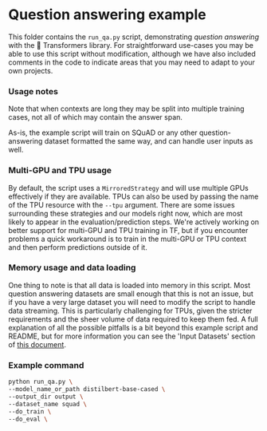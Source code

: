 <!---
Copyright 2021 The HuggingFace Team. All rights reserved.

Licensed under the Apache License, Version 2.0 (the "License");
you may not use this file except in compliance with the License.
You may obtain a copy of the License at

    http://www.apache.org/licenses/LICENSE-2.0

Unless required by applicable law or agreed to in writing, software
distributed under the License is distributed on an "AS IS" BASIS,
WITHOUT WARRANTIES OR CONDITIONS OF ANY KIND, either express or implied.
See the License for the specific language governing permissions and
limitations under the License.
-->

# Question answering example

This folder contains the `run_qa.py` script, demonstrating *question answering* with the 🤗 Transformers library.
For straightforward use-cases you may be able to use this script without modification, although we have also
included comments in the code to indicate areas that you may need to adapt to your own projects. 

### Usage notes
Note that when contexts are long they may be split into multiple training cases, not all of which may contain
the answer span. 

As-is, the example script will train on SQuAD or any other question-answering dataset formatted the same way, and can handle user
inputs as well.

### Multi-GPU and TPU usage

By default, the script uses a `MirroredStrategy` and will use multiple GPUs effectively if they are available. TPUs
can also be used by passing the name of the TPU resource with the `--tpu` argument. There are some issues surrounding
these strategies and our models right now, which are most likely to appear in the evaluation/prediction steps. We're
actively working on better support for multi-GPU and TPU training in TF, but if you encounter problems a quick 
workaround is to train in the multi-GPU or TPU context and then perform predictions outside of it.

### Memory usage and data loading

One thing to note is that all data is loaded into memory in this script. Most question answering datasets are small
enough that this is not an issue, but if you have a very large dataset you will need to modify the script to handle
data streaming. This is particularly challenging for TPUs, given the stricter requirements and the sheer volume of data
required to keep them fed. A full explanation of all the possible pitfalls is a bit beyond this example script and 
README, but for more information you can see the 'Input Datasets' section of 
[this document](https://www.tensorflow.org/guide/tpu).

### Example command
```bash
python run_qa.py \
--model_name_or_path distilbert-base-cased \
--output_dir output \
--dataset_name squad \
--do_train \
--do_eval \
```
